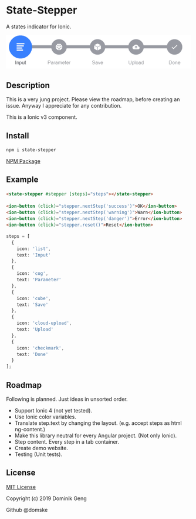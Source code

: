 # State-Stepper

A states indicator for Ionic.

![](docs/screen.gif)

## Description

This is a very jung project. Please view the roadmap, before creating an issue.
Anyway I appreciate for any contribution.

This is a Ionic v3 component.

## Install

```bash
npm i state-stepper
```

[NPM Package](https://www.npmjs.com/package/state-stepper)

## Example

```html
<state-stepper #stepper [steps]="steps"></state-stepper>

<ion-button (click)="stepper.nextStep('success')">OK</ion-button>
<ion-button (click)="stepper.nextStep('warning')">Warn</ion-button>
<ion-button (click)="stepper.nextStep('danger')">Error</ion-button>
<ion-button (click)="stepper.reset()">Reset</ion-button>
```

```ts
steps = [
  {
    icon: 'list',
    text: 'Input'
  },
  {
    icon: 'cog',
    text: 'Parameter'
  },
  {
    icon: 'cube',
    text: 'Save'
  },
  {
    icon: 'cloud-upload',
    text: 'Upload'
  },
  {
    icon: 'checkmark',
    text: 'Done'
  }
];
```

## Roadmap

Following is planned. Just ideas in unsorted order.

- Support Ionic 4 (not yet tested).
- Use Ionic color variables.
- Translate step.text by changing the layout. (e.g. accept steps as html ng-content.)
- Make this library neutral for every Angular project. (Not only Ionic).
- Step content. Every step in a tab container.
- Create demo website.
- Testing (Unit tests).

## License

[MIT License](LICENSE)

Copyright (c) 2019 Dominik Geng

Github @domske
